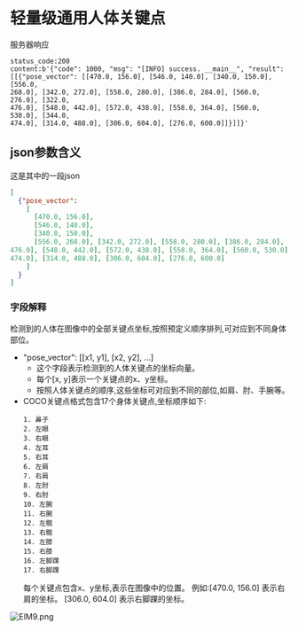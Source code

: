 # 轻量级通用人体关键点
服务器响应
```
status_code:200
content:b'{"code": 1000, "msg": "[INFO] success. __main__", "result":
[[{"pose_vector": [[470.0, 156.0], [546.0, 140.0], [340.0, 150.0], [556.0,
268.0], [342.0, 272.0], [558.0, 280.0], [386.0, 284.0], [560.0, 276.0], [322.0,
476.0], [548.0, 442.0], [572.0, 438.0], [558.0, 364.0], [560.0, 530.0], [344.0,
474.0], [314.0, 488.0], [306.0, 604.0], [276.0, 600.0]]}]]}'

```
## json参数含义

这是其中的一段json

```json
[
  {"pose_vector": 
    [
      [470.0, 156.0], 
      [546.0, 140.0], 
      [340.0, 150.0], 
      [556.0, 268.0], [342.0, 272.0], [558.0, 280.0], [386.0, 284.0], [560.0, 276.0], [322.0,
476.0], [548.0, 442.0], [572.0, 438.0], [558.0, 364.0], [560.0, 530.0], [344.0,
474.0], [314.0, 488.0], [306.0, 604.0], [276.0, 600.0]
    ]
  }
]
```

### 字段解释
检测到的人体在图像中的全部关键点坐标,按照预定义顺序排列,可对应到不同身体部位。
- "pose_vector": [[x1, y1], [x2, y2], ...]
  - 这个字段表示检测到的人体关键点的坐标向量。
  - 每个[x, y]表示一个关键点的x、y坐标。
  - 按照人体关键点的顺序,这些坐标可对应到不同的部位,如肩、肘、手腕等。
- COCO关键点格式包含17个身体关键点,坐标顺序如下:
    ```
  1. 鼻子
  2. 左眼
  3. 右眼 
  4. 左耳
  5. 右耳
  6. 左肩
  7. 右肩
  8. 左肘
  9. 右肘
  10. 左腕
  11. 右腕
  12. 左髋
  13. 右髋
  14. 左膝
  15. 右膝
  16. 左脚踝
  17. 右脚踝
  ```
  每个关键点包含x、y坐标,表示在图像中的位置。
  例如:[470.0, 156.0] 表示右肩的坐标。
  [306.0, 604.0] 表示右脚踝的坐标。

![ElM9.png](https://img.cdn.loliloli.net/images/2023/07/24/ElM9.png)